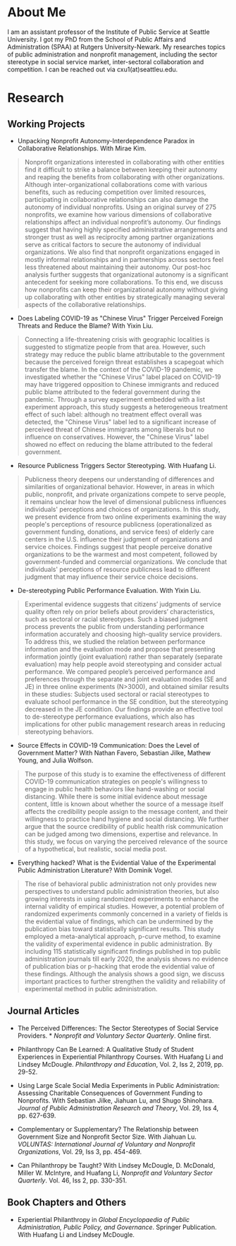 # About Me

I am an assistant professor of the Institute of Public Service at Seattle University. I got my PhD from the School of Public Affairs and Administration (SPAA) at Rutgers University-Newark. My researches topics of public administration and nonprofit management, including the sector stereotype in social service market, inter-sectoral collaboration and competition. I can be reached out via cxu1(at)seattleu.edu.



# Research
## Working Projects
- Unpacking Nonprofit Autonomy-Interdependence Paradox in Collaborative Relationships. With Mirae Kim.

> Nonprofit organizations interested in collaborating with other entities find it difficult to strike a balance between keeping their autonomy and reaping the benefits from collaborating with other organizations. Although inter-organizational collaborations come with various benefits, such as reducing competition over limited resources, participating in collaborative relationships can also damage the autonomy of individual nonprofits. Using an original survey of 275 nonprofits, we examine how various dimensions of collaborative relationships affect an individual nonprofit’s autonomy. Our findings suggest that having highly specified administrative arrangements and stronger trust as well as reciprocity among partner organizations serve as critical factors to secure the autonomy of individual organizations. We also find that nonprofit organizations engaged in mostly informal relationships and in partnerships across sectors feel less threatened about maintaining their autonomy. Our post-hoc analysis further suggests that organizational autonomy is a significant antecedent for seeking more collaborations. To this end, we discuss how nonprofits can keep their organizational autonomy without giving up collaborating with other entities by strategically managing several aspects of the collaborative relationships. 

- Does Labeling COVID-19 as "Chinese Virus" Trigger Perceived Foreign Threats and Reduce the Blame? With Yixin Liu.

> Connecting a life-threatening crisis with geographic localities is suggested to stigmatize people from that area. However, such strategy may reduce the public blame attributable to the government because the perceived foreign threat establishes a scapegoat which transfer the blame. In the context of the COVID-19 pandemic, we investigated whether the "Chinese Virus" label placed on COVID-19 may have triggered opposition to Chinese immigrants and reduced public blame attributed to the federal government during the pandemic. Through a survey experiment embedded with a list experiment approach, this study suggests a heterogeneous treatment effect of such label: although no treatment effect overall was detected, the "Chinese Virus" label led to a significant increase of perceived threat of Chinese immigrants among liberals but no influence on conservatives. However, the "Chinese Virus" label showed no effect on reducing the blame attributed to the federal government.

- Resource Publicness Triggers Sector Stereotyping. With Huafang Li.

> Publicness theory deepens our understanding of differences and similarities of organizational behavior. However, in areas in which public, nonprofit, and private organizations compete to serve people, it remains unclear how the level of dimensional publicness influences individuals' perceptions and choices of organizations. In this study, we present evidence from two online experiments examining the way people's perceptions of resource publicness (operationalized as government funding, donations, and service fees) of elderly care centers in the U.S. influence their judgment of organizations and service choices. Findings suggest that people perceive donative organizations to be the warmest and most competent, followed by government-funded and commercial organizations. We conclude that individuals' perceptions of resource publicness lead to different judgment that may influence their service choice decisions.

- De-stereotyping Public Performance Evaluation. With Yixin Liu.

> Experimental evidence suggests that citizens’ judgments of service quality often rely on prior beliefs about providers’ characteristics, such as sectoral or racial stereotypes. Such a biased judgment process prevents the public from understanding performance information accurately and choosing high-quality service providers. To address this, we studied the relation between performance information and the evaluation mode and propose that presenting information jointly (joint evaluation) rather than separately (separate evaluation) may help people avoid stereotyping and consider actual performance. We compared people’s perceived performance and preferences through the separate and joint evaluation modes (SE and JE) in three online experiments (N>3000), and obtained similar results in these studies: Subjects used sectoral or racial stereotypes to evaluate school performance in the SE condition, but the stereotyping decreased in the JE condition. Our findings provide an effective tool to de-stereotype performance evaluations, which also has implications for other public management research areas in reducing stereotyping behaviors.

- Source Effects in COVID-19 Communication: Does the Level of Government Matter? With Nathan Favero, Sebastian Jilke, Mathew Young, and Julia Wolfson.

> The purpose of this study is to examine the effectiveness of different COVID-19 communication strategies on people's willingness to engage in public health behaviors like hand-washing or social distancing. While there is some initial evidence about message content, little is known about whether the source of a message itself affects the credibility people assign to the message content, and their willingness to practice hand hygiene and social distancing. We further argue that the source credibility of public health risk communication can be judged among two dimensions, expertise and relevance. In this study, we focus on varying the perceived relevance of the source of a hypothetical, but realistic, social media post.

- Everything hacked? What is the Evidential Value of the Experimental Public Administration Literature? With Dominik Vogel.

> The rise of behavioral public administration not only provides new perspectives to understand public administration theories, but also growing interests in using randomized experiments to enhance the internal validity of empirical studies. However, a potential problem of randomized experiments commonly concerned in a variety of fields is the evidential value of findings, which can be undermined by the publication bias toward statistically significant results. This study employed a meta-analytical approach, p-curve method, to examine the validity of experimental evidence in public administration. By including 115 statistically significant findings published in top public administration journals till early 2020, the analysis shows no evidence of publication bias or p-hacking that erode the evidential value of these findings. Although the analysis shows a good sign, we discuss important practices to further strengthen the validity and reliability of experimental method in public administration.

## Journal Articles
- The Perceived Differences: The Sector Stereotypes of Social Service Providers. * _Nonprofit and Voluntary Sector Quarterly_. Online first.

- Philanthropy Can Be Learned: A Qualitative Study of Student Experiences in Experiential Philanthropy Courses. With Huafang Li and Lindsey McDougle. _Philanthropy and Education_, Vol. 2, Iss 2, 2019, pp. 29-52.

- Using Large Scale Social Media Experiments in Public Administration: Assessing Charitable Consequences of Government Funding to Nonprofits. With Sebastian Jilke, Jiahuan Lu, and Shugo Shinohara. _Journal of Public Administration Research and Theory_, Vol. 29, Iss 4, pp. 627-639.

- Complementary or Supplementary? The Relationship between Government Size and Nonprofit Sector Size. With Jiahuan Lu. _VOLUNTAS: International Journal of Voluntary and Nonprofit Organizations_, Vol. 29, Iss 3, pp. 454-469.

- Can Philanthropy be Taught? With Lindsey McDougle, D. McDonald, Miller W. McIntyre, and Huafang Li, _Nonprofit and Voluntary Sector Quarterly_. Vol. 46, Iss 2, pp. 330-351.

## Book Chapters and Others
- Experiential Philanthropy in _Global Encyclopaedia of Public Administration, Public Policy, and Governance_. Springer Publication. With Huafang Li and Lindsey McDougle.

